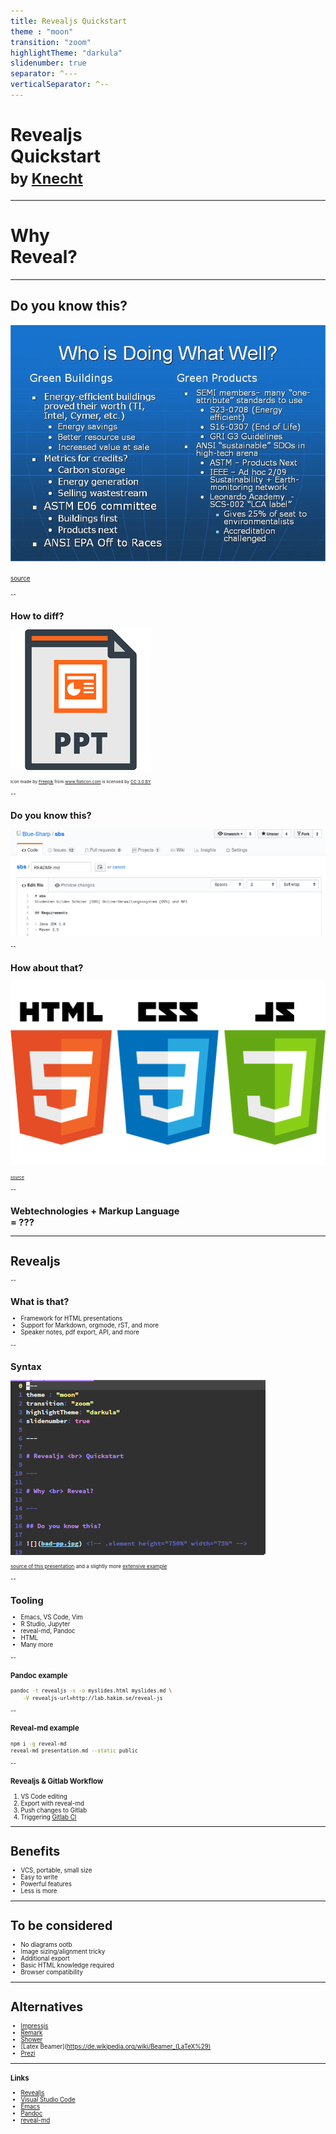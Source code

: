 ```yaml
---
title: Revealjs Quickstart
theme : "moon"
transition: "zoom"
highlightTheme: "darkula"
slidenumber: true
separator: ^---
verticalSeparator: ^--
---
```


# Revealjs <br> Quickstart <br> <small>by [Knecht](https://knowledge.rootknecht.net/about)</small>

---

# Why <br> Reveal?

---

## Do you know this?

![](bad-pp.jpg) <!-- .element height="65%" width="65%" -->

<small><small>[source](http://www.kothuria.com/bad-powerpoint-presentations/bad-powerpoint-presentations-examples-of-bad-powerpoint-presentations-slaved-template/)</small><small>

--

## How to diff?

![](ppt.png) <!-- .element height="40%" width="40%" -->

<small><small>Icon made by <a href="http://www.freepik.com" title="Freepik">Freepik</a> from <a href="https://www.flaticon.com/" title="Flaticon">www.flaticon.com</a> is licensed by <a href="http://creativecommons.org/licenses/by/3.0/" title="Creative Commons BY 3.0" target="_blank">CC 3.0 BY</a></small></small>

--

## Do you know this?

![](markdown.png) <!-- .element height="100%" width="100%" -->

--

## How about that?

![](web.png) <!-- .element height="80%" width="80%" -->

<small><small>[source](https://www.planet-source-code.com/vb/2010Redesign/images/LangugeHomePages/HTML5_CSS_JavaScript.png)</small></small>

--

## Webtechnologies + Markup Language <br>= ???

---

# Revealjs

--

## What is that?

* Framework for HTML presentations <!-- .element: class="fragment" -->
* Support for Markdown, orgmode, rST, and more <!-- .element: class="fragment" -->
* Speaker notes, pdf export, API, and more <!-- .element: class="fragment" -->

--

## Syntax

![](code.png)  <!-- .element height="65%" width="65%" -->

<small>[source of this presentation](https://repo.rootknecht.net/open/revealjs-quickstart/) and a slightly more [extensive example](https://raw.githubusercontent.com/evilz/vscode-reveal/master/sample.md)</small>

--

## Tooling

<!-- .slide: data-background="./background.png" -->
<!-- .slide: style="color:red" -->

* Emacs, VS Code, Vim <!-- .element: class="fragment" -->
* R Studio, Jupyter <!-- .element: class="fragment" -->
* reveal-md, Pandoc <!-- .element: class="fragment" -->
* HTML <!-- .element: class="fragment" -->
* Many more  <!-- .element: class="fragment" -->

--

### Pandoc example

```bash
pandoc -t revealjs -s -o myslides.html myslides.md \
    -V revealjs-url=http://lab.hakim.se/reveal-js
```

--

### Reveal-md example

```bash
npm i -g reveal-md
reveal-md presentation.md --static public
```

--

### Revealjs & Gitlab Workflow

1. VS Code editing
1. Export with reveal-md
1. Push changes to Gitlab
1. Triggering [Gitlab CI](https://repo.rootknecht.net/open/revealjs-quickstart/pipelines)

---

# Benefits

* VCS, portable, small size
* Easy to write
* Powerful features
* Less is more

---

# To be considered

* No diagrams ootb
* Image sizing/alignment tricky
* Additional export
* Basic HTML knowledge required
* Browser compatibility

---

# Alternatives

* [Impressjs](https://impress.js.org/#/bored)
* [Remark](https://remarkjs.com/)
* [Shower](https://github.com/shower/shower)
* [Latex Beamer](https://de.wikipedia.org/wiki/Beamer_(LaTeX%29)
* [Prezi](https://prezi.com/de/)

---

### Links

* [Revealjs](https://github.com/hakimel/reveal.js)
* [Visual Studio Code](https://marketplace.visualstudio.com/items?itemName=evilz.vscode-reveal)
* [Emacs](https://github.com/yjwen/org-reveal)
* [Pandoc](https://pandoc.org/)
* [reveal-md](https://github.com/webpro/reveal-md)